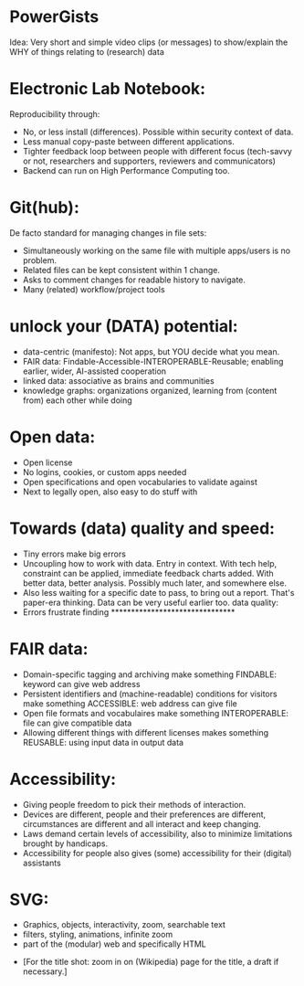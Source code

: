 # PowerGists
Idea: Very short and simple video clips (or messages) to show/explain the WHY of things relating to (research) data


Electronic Lab Notebook:
========================
Reproducibility through:
- No, or less install (differences). Possible within security context of data.
- Less manual copy-paste between different applications. 
- Tighter feedback loop between people with different focus (tech-savvy or not, researchers and supporters, reviewers and communicators)
- Backend can run on High Performance Computing too.

Git(hub):
=========
De facto standard for managing changes in file sets:
- Simultaneously working on the same file with multiple apps/users is no problem.
- Related files can be kept consistent within 1 change.
- Asks to comment changes for readable history to navigate.
- Many (related) workflow/project tools

unlock your (DATA) potential:
=============================
- data-centric (manifesto): Not apps, but YOU decide what you mean.
- FAIR data: Findable-Accessible-INTEROPERABLE-Reusable; enabling earlier, wider, AI-assisted cooperation
- linked data: associative as brains and communities
- knowledge graphs: organizations organized, learning from (content from) each other while doing

Open data:
==========
- Open license
- No logins, cookies, or custom apps needed
- Open specifications and open vocabularies to validate against
- Next to legally open, also easy to do stuff with

Towards (data) quality and speed:
=================================
- Tiny errors make big errors
- Uncoupling how to work with data. Entry in context. With tech help, constraint can be applied, immediate feedback charts added. With better data, better analysis. Possibly much later, and somewhere else.
- Also less waiting for a specific date to pass, to bring out a report. That's paper-era thinking. Data can be very useful earlier too.
data quality:
- Errors frustrate finding *******************************

FAIR data:
==========
- Domain-specific tagging and archiving make something FINDABLE: keyword can give web address
- Persistent identifiers and (machine-readable) conditions for visitors make something ACCESSIBLE: web address can give file
- Open file formats and vocabulaires make something INTEROPERABLE: file can give compatible data
- Allowing different things with different licenses makes something REUSABLE: using input data in output data

Accessibility:
==============
- Giving people freedom to pick their methods of interaction.
- Devices are different, people and their preferences are different, circumstances are different and all interact and keep changing.
- Laws demand certain levels of accessibility, also to minimize limitations brought by handicaps.
- Accessibility for people also gives (some) accessibility for their (digital) assistants

SVG:
====
- Graphics, objects, interactivity, zoom, searchable text
- filters, styling, animations, infinite zoom
- part of the (modular) web and specifically HTML


* [For the title shot: zoom in on (Wikipedia) page for the title, a draft if necessary.]
